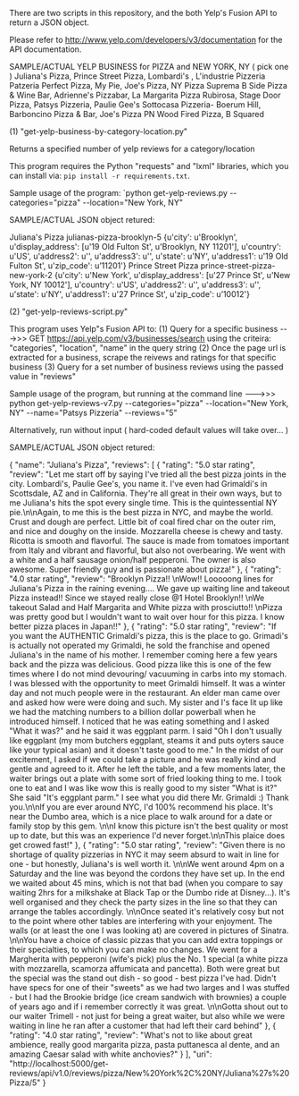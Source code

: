 
There are two scripts in this repository, and the both Yelp's Fusion API
to return a JSON object.

Please refer to http://www.yelp.com/developers/v3/documentation for the API
documentation.

SAMPLE/ACTUAL YELP BUSINESS for PIZZA and NEW YORK, NY ( pick one )
    Juliana's Pizza, Prince Street Pizza, Lombardi's , L'industrie Pizzeria
    Patzeria Perfect Pizza, My Pie, Joe's Pizza, NY Pizza Suprema
    B Side Pizza & Wine Bar, Adrienne's Pizzabar, La Margarita Pizza
    Rubirosa, Stage Door Pizza, Patsys Pizzeria, Paulie Gee's
    Sottocasa Pizzeria- Boerum Hill, Barboncino Pizza & Bar, Joe's Pizza
    PN Wood Fired Pizza, B Squared


(1) "get-yelp-business-by-category-location.py"

Returns a specified number of yelp reviews for a category/location

This program requires the Python "requests" and "lxml" libraries, which you can install via:
`pip install -r requirements.txt`.

Sample usage of the program:
`python get-yelp-reviews.py --categories="pizza" --location="New York, NY" 

SAMPLE/ACTUAL JSON object retured:

Juliana's Pizza julianas-pizza-brooklyn-5 {u'city': u'Brooklyn', u'display_address': 
                                           [u'19 Old Fulton St', u'Brooklyn, NY 11201'], 
                                            u'country': u'US', u'address2': u'', 
                                            u'address3': u'', u'state': u'NY', 
                                            u'address1': u'19 Old Fulton St', u'zip_code': u’11201'}
Prince Street Pizza prince-street-pizza-new-york-2 {u'city': u'New York', u'display_address': 
                                                    [u'27 Prince St', u'New York, NY 10012'], 
                                                     u'country': u'US', u'address2': u'', 
                                                     u'address3': u'', u'state': u'NY', 
                                                     u'address1': u'27 Prince St', u'zip_code': u’10012'}

(2) "get-yelp-reviews-script.py"

This program uses Yelp"s Fusion API to:
(1) Query for a specific business --->>> GET https://api.yelp.com/v3/businesses/search
    using the criteira: "categories", "location", "name" in the query string 
(2) Once the page url is extracted for a business, scrape the reivews and ratings for 
    that specific business
(3) Query for a set number of business reviews using the passed value in "reviews" 

Sample usage of the program, but running at the command line --->>>
python get-yelp-reviews-v7.py --categories="pizza" --location="New York, NY" --name="Patsys Pizzeria" --reviews="5"

Alternatively, run without input ( hard-coded default values will take over... )

SAMPLE/ACTUAL JSON object retured:

{
  "name": "Juliana's Pizza",
  "reviews": [
    {
      "rating": "5.0 star rating",
      "review": "Let me start off by saying I've tried all the best pizza joints in the city. Lombardi's, Paulie Gee's, you name it. I've even had Grimaldi's in Scottsdale, AZ and in California. They're all great in their own ways, but to me Juliana's hits the spot every single time. This is the quintessential NY pie.\n\nAgain, to me this is the best pizza in NYC, and maybe the world. Crust and dough are perfect. Little bit of coal fired char on the outer rim, and nice and doughy on the inside. Mozzarella cheese is chewy and tasty. Ricotta is smooth and flavorful. The sauce is made from tomatoes important from Italy and vibrant and flavorful, but also not overbearing. We went with a white and a half sausage onion/half pepperoni. The owner is also awesome. Super friendly guy and is passionate about pizza!"
    },
    {
      "rating": "4.0 star rating",
      "review": "Brooklyn Pizza!! \nWow!! Looooong lines for Juliana's Pizza in the raining evening.... We gave up waiting line and takeout Pizza instead!! Since we stayed really close @1 Hotel Brooklyn!! \nWe takeout Salad and Half Margarita and White pizza with prosciutto!! \nPizza was pretty good but I wouldn't want to wait over hour for this pizza. I know better pizza places in Japan!!"
    },
    {
      "rating": "5.0 star rating",
      "review": "If you want the AUTHENTIC Grimaldi's pizza, this is the place to go. Grimadi's is actually not operated my Grimaldi, he sold the franchise and opened Juliana's in the name of his mother. I remember coming here a few years back and the pizza was delicious. Good pizza like this is one of the few times where I do not mind devouring/ vacuuming in carbs into my stomach. I was blessed with the opportunity to meet Grimaldi himself. It was a winter day and not much people were in the restaurant. An elder man came over and asked how were were doing and such. My sister and I's face lit up like we had the matching numbers to a billion dollar powerball when he introduced himself. I noticed that he was eating something and I asked \"What it was?\" and he said it was eggplant parm. I said \"Oh I don't usually like eggplant (my mom butchers eggplant, steams it and puts oyters sauce like your typical asian) and it doesn't taste good to me.\" In the midst of our excitement, I asked if we could take a picture and he was really kind and gentle and agreed to it. After he left the table, and a few moments later, the waiter brings out a plate with some sort of fried looking thing to me. I took one to eat and I was like wow this is really good to my sister \"What is it?\" She said \"It's eggplant parm.\" I see what you did there Mr. Grimaldi :) Thank you.\n\nIf you are ever around NYC, I'd 100% recommend his place. It's near the Dumbo area, which is a nice place to walk around for a date or family stop by this gem. \n\nI know this picture isn't the best quality or most up to date, but this was an experience I'd never forget.\n\nThis plaice does get crowed fast!"
    },
    {
      "rating": "5.0 star rating",
      "review": "Given there is no shortage of quality pizzerias in NYC it may seem absurd to wait in line for one - but honestly, Juliana's is well worth it. \n\nWe went around 4pm on a Saturday and the line was beyond the cordons they have set up. In the end we waited about 45 mins, which is not that bad (when you compare to say waiting 2hrs for a milkshake at Black Tap or the Dumbo ride at Disney...). It's well organised and they check the party sizes in the line so that they can arrange the tables accordingly. \n\nOnce seated it's relatively cosy but not to the point where other tables are interfering with your enjoyment. The walls (or at least the one I was looking at) are covered in pictures of Sinatra. \n\nYou have a choice of classic pizzas that you can add extra toppings or their specialties, to which you can make no changes. We went for a Margherita with pepperoni (wife's pick) plus the No. 1 special (a white pizza with mozzarella, scamorza affumicata and pancetta). Both were great but the special was the stand out dish - so good - best pizza I've had. Didn't have specs for one of their \"sweets\" as we had two larges and I was stuffed - but I had the Brookie bridge (ice cream sandwich with brownies) a couple of years ago and if i remember correctly it was great. \n\nGotta shout out to our waiter Trimell - not just for being a great waiter, but also while we were waiting in line he ran after a customer that had left their card behind"
    },
    {
      "rating": "4.0 star rating",
      "review": "What's not to like about great ambience, really good margarita pizza, pasta puttanesca al dente, and an amazing Caesar salad with white anchovies?"
    }
  ],
  "uri": "http://localhost:5000/get-reviews/api/v1.0/reviews/pizza/New%20York%2C%20NY/Juliana%27s%20Pizza/5"
}


